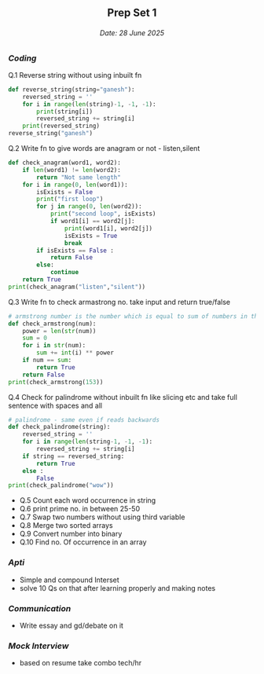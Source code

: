 <div align="center">
  <h2>Prep Set 1</h2>
  <h6>Date: 28 June 2025</h4>
</div>

### <i>Coding</i>

Q.1 Reverse string without using inbuilt fn
```python
def reverse_string(string="ganesh"):
    reversed_string = ''
    for i in range(len(string)-1, -1, -1):
        print(string[i])
        reversed_string += string[i]
    print(reversed_string)
reverse_string("ganesh")
```

Q.2 Write fn to give words are anagram or not - listen,silent
```python
def check_anagram(word1, word2):
    if len(word1) != len(word2):
        return "Not same length"
    for i in range(0, len(word1)):
        isExists = False
        print("first loop")
        for j in range(0, len(word2)):
            print("second loop", isExists)
            if word1[i] == word2[j]:
                print(word1[i], word2[j])
                isExists = True
                break
        if isExists == False :
            return False
        else:
            continue
    return True       
print(check_anagram("listen","silent"))
```

Q.3 Write fn to check armastrong no. take input and return true/false
```python
# armstrong number is the number which is equal to sum of numbers in that number having in power the length of the that whole number i.e. 153 = 1^3 + 5^3 + 3^3
def check_armstrong(num):
    power = len(str(num))
    sum = 0
    for i in str(num):
        sum += int(i) ** power
    if num == sum:
        return True
    return False    
print(check_armstrong(153))
```

Q.4 Check for palindrome without inbuilt fn like slicing etc and take full sentence with spaces and all
```python
# palindrome - same even if reads backwards
def check_palindrome(string):
    reversed_string = ''
    for i in range(len(string-1, -1, -1):
        reversed_string += string[i]
    if string == reversed_string:
        return True
    else :
        False
print(check_palindrome("wow"))
```

- Q.5 Count each word occurrence in string
- Q.6 print prime no. in between 25-50
- Q.7 Swap two numbers without using third variable
- Q.8 Merge two sorted arrays
- Q.9 Convert number into binary
- Q.10 Find no. Of occurrence in an array

### <i>Apti</i>

- Simple and compound Interset
- solve 10 Qs on that after learning properly and making notes

### <i>Communication</i>

- Write essay and gd/debate on it


### <i>Mock Interview</i>

- based on resume take combo tech/hr

